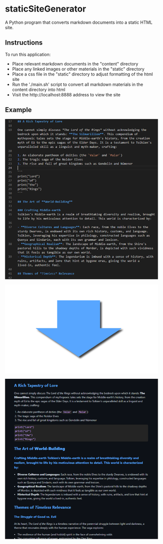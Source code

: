 # staticSiteGenerator

A Python program that converts markdown documents into a static HTML site.

## Instructions

To run this application:

- Place relevant markdown documents in the "content" directory
- Place any linked images or other materials in the "static" directory
- Place a css file in the "static" directory to adjust formatting of the html site
- Run the './main.sh' script to convert all markdown materials in the content directory into html
- Visit the http://localhost:8888 address to view the site


## Example

![markdown image](README_images/markdown_example.png)

![arrow](README_images/arrow.png)

![html image](README_images/html_example.png)